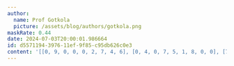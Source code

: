 ```yaml
---
author:
  name: Prof Gotkola
  picture: /assets/blog/authors/gotkola.png
maskRate: 0.44
date: 2024-07-03T20:00:01.986664
id: d5571194-3976-11ef-9f85-c95db626c0e3
content: '[[0, 9, 0, 0, 0, 2, 7, 4, 6], [0, 4, 0, 7, 5, 1, 8, 0, 0], [7, 0, 8, 6, 0, 9, 5, 0, 1], [3, 8, 7, 1, 6, 4, 2, 0, 0], [6, 0, 0, 2, 0, 3, 0, 0, 8], [4, 0, 0, 5, 0, 0, 0, 0, 0], [0, 2, 4, 0, 1, 6, 3, 8, 0], [8, 0, 0, 4, 3, 5, 9, 6, 2], [9, 6, 0, 0, 0, 7, 1, 0, 0]]'
---
```

